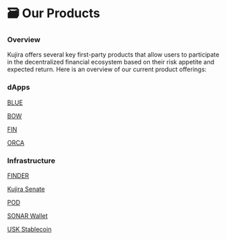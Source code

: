 # 🗃 Our Products

### Overview

Kujira offers several key first-party products that allow users to participate in the decentralized financial ecosystem based on their risk appetite and expected return. Here is an overview of our current product offerings:

### dApps

[BLUE](../dapps-and-infrastructure/blue/)

[BOW](../dapps-and-infrastructure/bow/)

[FIN](../dapps-and-infrastructure/fin/)

[ORCA](../dapps-and-infrastructure/orca/)

### Infrastructure

[FINDER](../dapps-and-infrastructure/finder/)

[Kujira Senate](../dapps-and-infrastructure/senate.md)

[POD](../dapps-and-infrastructure/pod/)

[SONAR Wallet](../dapps-and-infrastructure/kujira-wallet.md)

[USK Stablecoin](../dapps-and-infrastructure/usk-stablecoin.md)

###

### <mark style="color:blue;"></mark>

